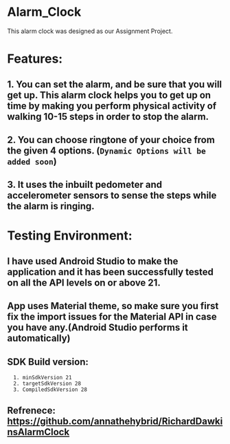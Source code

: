 # Alarm_Clock

This alarm clock was designed as our Assignment Project.

# Features:
 ## 1. You can set the alarm, and be sure that you will get up. This alarm clock helps you to get up on time by making you perform physical activity of walking 10-15 steps in order to stop the alarm.
 ## 2. You can choose ringtone of your choice from the given 4 options. (`Dynamic Options will be added soon`)
 ## 3. It uses the inbuilt pedometer and accelerometer sensors to sense the steps while the alarm is ringing.
 
# Testing Environment:
 ## I have used Android Studio to make the application and it has been successfully tested on all the API levels on or above 21.
 ## App uses Material theme, so make sure you first fix the import issues for the Material API in case you have any.(Android Studio performs it automatically)
 ## SDK Build version: 
      1. minSdkVersion 21 
      2. targetSdkVersion 28
      3. CompiledSdkVersion 28

## Refrenece:  https://github.com/annathehybrid/RichardDawkinsAlarmClock
